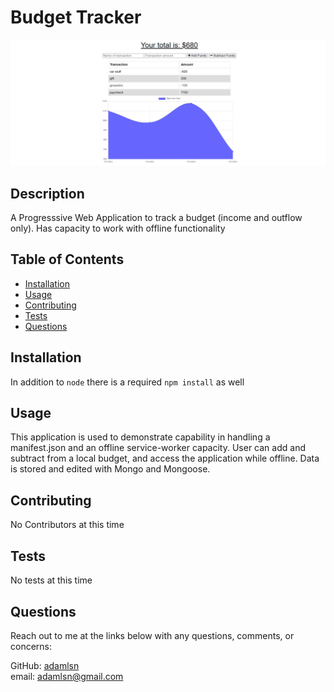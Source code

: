 
  # Budget Tracker

  ![screenshot](screenshots/screenshot.png)

  ## Description
  
  A Progresssive Web Application to track a budget (income and outflow only). Has capacity to work with offline functionality

  ## Table of Contents
  
  * [Installation](#installation)
  * [Usage](#usage)
  * [Contributing](#contributing)
  * [Tests](#tests)
  * [Questions](#questions)
  
  ## Installation
  
  In addition to `node` there is a required `npm install` as well

  ## Usage
  
  This application is used to demonstrate capability in handling a manifest.json and an offline service-worker capacity. User can add and subtract from a local budget, and access the application while offline. Data is stored and edited with Mongo and Mongoose.

  ## Contributing
  
  No Contributors at this time

  ## Tests
  
  No tests at this time

  ## Questions
  
  Reach out to me at the links below with any questions, comments, or concerns:

  GitHub: [adamlsn](https://github.com/adamlsn)</br>
  email: [adamlsn@gmail.com](mailto:adamlsn@gmail.com)
  